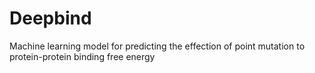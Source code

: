 # Deepbind
Machine learning model for predicting the effection of point mutation to protein-protein binding free energy 
